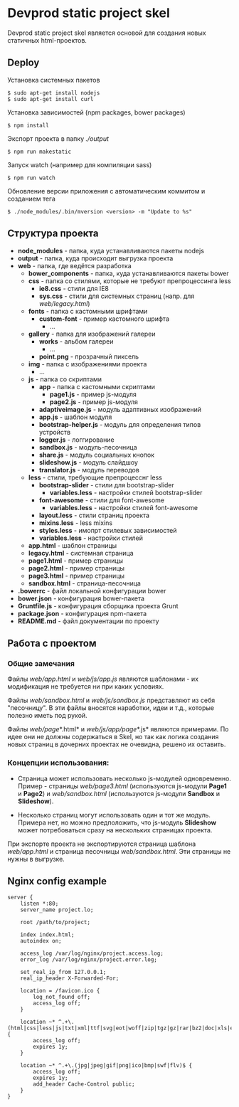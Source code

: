 Devprod static project skel
===========================

Devprod static project skel является основой для создания новых статичных
html-проектов.


Deploy
------

Установка системных пакетов

    $ sudo apt-get install nodejs
    $ sudo apt-get install curl

Установка зависимостей (npm packages, bower packages)

    $ npm install

Экспорт проекта в папку *./output*

    $ npm run makestatic

Запуск watch (например для компиляции sass)

    $ npm run watch

Обновление версии приложения с автоматическим коммитом и созданием тега

    $ ./node_modules/.bin/mversion <version> -m "Update to %s"


Структура проекта
-----------------

* __node_modules__ - папка, куда устанавливаются пакеты nodejs
* __output__ - папка, куда происходит выгрузка проекта
* __web__ - папка, где ведётся разработка
    * __bower_components__ - папка, куда устанавливаются пакеты bower
    * __css__ - папка со стилями, которые не требуют препроцессинга less
        * __ie8.css__ - стили для IE8
        * __sys.css__ - стили для системных страниц (напр. для *web/legacy.html*)
    * __fonts__ - папка с кастомными шрифтами
        * __custom-font__ - пример кастомного шрифта
            *   ...
    * __gallery__ - папка для изображений галереи
        * __works__ - альбом галереи
            * ...
        * __point.png__ - прозрачный пиксель
    * __img__ - папка с изображениями проекта
        * ...
    * __js__ - папка со скриптами
        * __app__ - папка с кастомными скриптами
            * __page1.js__ - пример js-модуля
            * __page2.js__ - пример js-модуля
        * __adaptiveimage.js__ - модуль адаптивных изображений
        * __app.js__ - шаблон модуля
        * __bootstrap-helper.js__ - модуль для определения типов устройств
        * __logger.js__ - логгирование
        * __sandbox.js__ - модуль-песочница
        * __share.js__ - модуль социальных кнопок
        * __slideshow.js__ - модуль слайдшоу
        * __translator.js__ - модуль переводов
    * __less__ - стили, требующие препроцесснг less
        * __bootstrap-slider__ - стили для bootstrap-slider
            * __variables.less__ - настройки стилей bootstrap-slider
        * __font-awesome__ - стили для font-awesome
            * __variables.less__ - настройки стилей font-awesome
        * __layout.less__ - стили страниц проекта
        * __mixins.less__ - less mixins
        * __styles.less__ - имопрт стилевых зависимостей
        * __variables.less__ - настройки стилей
    * __app.html__ - шаблон страницы
    * __legacy.html__ - системная страница
    * __page1.html__ - пример страницы
    * __page2.html__ - пример страницы
    * __page3.html__ - пример страницы
    * __sandbox.html__ - страница-песочница
* __.bowerrc__ - файл локальной конфигурации bower
* __bower.json__ - конфигурация bower-пакета
* __Gruntfile.js__ - конфигурация сборщика проекта Grunt
* __package.json__ - конфигурация npm-пакета
* __README.md__ - файл документации по проекту


Работа с проектом
-----------------

### Общие замечания

Файлы *web/app.html* и *web/js/app.js* являются шаблонами - их модификация не требуется ни при каких условиях.

Файлы *web/sandbox.html* и *web/js/sandbox.js* представляют из себя "песочницу". В эти файлы вносятся наработки, идеи и т.д., которые полезно иметь под рукой.

Файлы *web/page**.html* и *web/js/app/page**.js* являются примерами. По идее они не должны содержаться в Skel, но так как логика создания новых страниц в дочерних проектах не очевидна, решено их оставить.

### Концепции использования:

* Cтраница может использовать несколько js-модулей одновременно. Пример - страницы *web/page3.html* (используются js-модули __Page1__ и __Page2__) и *web/sandbox.html* (используются js-модули __Sandbox__ и __Slideshow__).

* Несколько страниц могут использовать один и тот же модуль. Примера нет, но можно предположить, что js-модуль __Slideshow__ может потребоваться сразу на нескольких страницах проекта.

При экспорте проекта не экспортируются страница шаблона *web/app.html* и страница песочницы *web/sandbox.html*. Эти страницы не нужны в выгрузке.


Nginx config example
--------------------

    server {
        listen *:80;
        server_name project.lo;

        root /path/to/project;

        index index.html;
        autoindex on;

        access_log /var/log/nginx/project.access.log;
        error_log /var/log/nginx/project.error.log;

        set_real_ip_from 127.0.0.1;
        real_ip_header X-Forwarded-For;

        location = /favicon.ico {
            log_not_found off;
            access_log off;
        }

        location ~* ^.+\.(html|css|less|js|txt|xml|ttf|svg|eot|woff|zip|tgz|gz|rar|bz2|doc|xls|exe|pdf|ppt|tar|wav|mp3|ogg|rtf)$ {
            access_log off;
            expires 1y;
        }

        location ~* ^.+\.(jpg|jpeg|gif|png|ico|bmp|swf|flv)$ {
            access_log off;
            expires 1y;
            add_header Cache-Control public;
        }
    }
